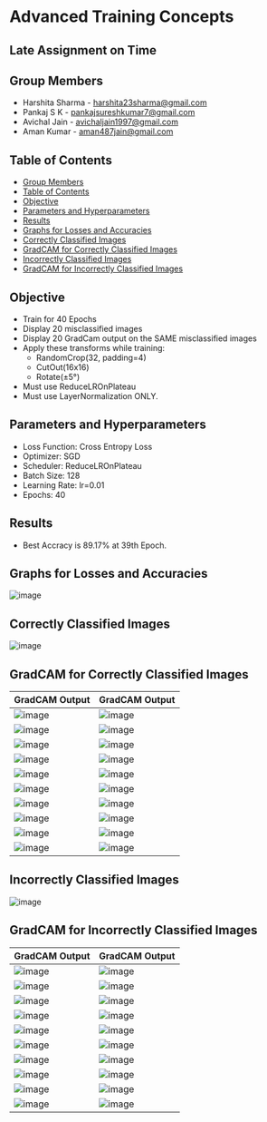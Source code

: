 # Advanced Training Concepts

## Late Assignment on Time

## Group Members
- Harshita Sharma - harshita23sharma@gmail.com
- Pankaj S K - pankajsureshkumar7@gmail.com
- Avichal Jain - avichaljain1997@gmail.com
- Aman Kumar - aman487jain@gmail.com

## Table of Contents
- [Group Members](https://github.com/amanjain487/tsai-eva6/blob/main/Assignments/S8/README.md#group-members)
- [Table of Contents](https://github.com/amanjain487/tsai-eva6/blob/main/Assignments/S8/README.md#table-of-contents)
- [Objective](https://github.com/amanjain487/tsai-eva6/blob/main/Assignments/S8/README.md#objective)
- [Parameters and Hyperparameters](https://github.com/amanjain487/tsai-eva6/blob/main/Assignments/S8/README.md#parameters-and-hyperparameters)
- [Results](https://github.com/amanjain487/tsai-eva6/blob/main/Assignments/S8/README.md#results)
- [Graphs for Losses and Accuracies](https://github.com/amanjain487/tsai-eva6/blob/main/Assignments/S8/README.md#graphs-for-losses-and-accuracies)
- [Correctly Classified Images](https://github.com/amanjain487/tsai-eva6/blob/main/Assignments/S8/README.md#correctly-classified-images)
- [GradCAM for Correctly Classified Images](https://github.com/amanjain487/tsai-eva6/blob/main/Assignments/S8/README.md#gradcam-for-correctly-classified-images)
- [Incorrectly Classified Images](https://github.com/amanjain487/tsai-eva6/blob/main/Assignments/S8/README.md#incorrectly-classified-images)
- [GradCAM for Incorrectly Classified Images](https://github.com/amanjain487/tsai-eva6/blob/main/Assignments/S8/README.md#gradcam-for-incorrectly-classified-images)

## Objective
- Train for 40 Epochs
- Display 20 misclassified images
- Display 20 GradCam output on the SAME misclassified images
- Apply these transforms while training:
  - RandomCrop(32, padding=4)
  - CutOut(16x16)
  - Rotate(±5°)
- Must use ReduceLROnPlateau
- Must use LayerNormalization ONLY.

## Parameters and Hyperparameters
- Loss Function: Cross Entropy Loss
- Optimizer: SGD
- Scheduler: ReduceLROnPlateau
- Batch Size: 128
- Learning Rate: lr=0.01
- Epochs: 40

## Results
- Best Accracy is 89.17% at 39th Epoch.

## Graphs for Losses and Accuracies
![image](https://user-images.githubusercontent.com/46129975/124268705-7e262980-db57-11eb-831e-fa0f1ab2c045.png)

## Correctly Classified Images
![image](https://user-images.githubusercontent.com/46129975/124268846-b7f73000-db57-11eb-8597-234d7b5bc587.png)


## GradCAM for Correctly Classified Images
|GradCAM Output|GradCAM Output|
|--------------|--------------|
|![image](https://user-images.githubusercontent.com/46129975/124269298-57b4be00-db58-11eb-8e36-0062fb611871.png)|![image](https://user-images.githubusercontent.com/46129975/124269336-613e2600-db58-11eb-862e-71788c1180ef.png)|
|![image](https://user-images.githubusercontent.com/46129975/124269373-6c915180-db58-11eb-86bc-272c6469424d.png)|![image](https://user-images.githubusercontent.com/46129975/124269387-70bd6f00-db58-11eb-9f71-25ca29d0b5e4.png)|
|![image](https://user-images.githubusercontent.com/46129975/124269402-74e98c80-db58-11eb-8af6-02985e844618.png)|![image](https://user-images.githubusercontent.com/46129975/124269810-fe00c380-db58-11eb-9c40-3bfd8af241f6.png)|
|![image](https://user-images.githubusercontent.com/46129975/124269420-7a46d700-db58-11eb-9c38-af9f940a5b4b.png)|![image](https://user-images.githubusercontent.com/46129975/124269426-7e72f480-db58-11eb-8910-3cda2657ebaa.png)|
|![image](https://user-images.githubusercontent.com/46129975/124269446-83d03f00-db58-11eb-9459-7e53bbc9e284.png)|![image](https://user-images.githubusercontent.com/46129975/124269603-b5e1a100-db58-11eb-99fb-ffb2d154b396.png)|
|![image](https://user-images.githubusercontent.com/46129975/124269588-b11ced00-db58-11eb-9b1e-53bc7b55725a.png)|![image](https://user-images.githubusercontent.com/46129975/124269580-acf0cf80-db58-11eb-8e09-737368d0ffc8.png)|
|![image](https://user-images.githubusercontent.com/46129975/124269565-a82c1b80-db58-11eb-896b-976429fa558c.png)|![image](https://user-images.githubusercontent.com/46129975/124269555-a4989480-db58-11eb-8ca8-d0764450998f.png)|
|![image](https://user-images.githubusercontent.com/46129975/124269543-a1050d80-db58-11eb-89c2-bdf3a430a7e6.png)|![image](https://user-images.githubusercontent.com/46129975/124269532-9cd8f000-db58-11eb-9e2d-54b8ab7c475e.png)|
|![image](https://user-images.githubusercontent.com/46129975/124269520-98acd280-db58-11eb-8937-66c240ef9b13.png)|![image](https://user-images.githubusercontent.com/46129975/124269504-9480b500-db58-11eb-8565-55bbcf7e060e.png)|
|![image](https://user-images.githubusercontent.com/46129975/124269486-8fbc0100-db58-11eb-9415-be437cd81c8c.png)|![image](https://user-images.githubusercontent.com/46129975/124269464-8af74d00-db58-11eb-9998-09f54175c6e4.png)|

## Incorrectly Classified Images
![image](https://user-images.githubusercontent.com/46129975/124268884-c6dde280-db57-11eb-8c34-33f12de6bdce.png)


## GradCAM for Incorrectly Classified Images
|GradCAM Output|GradCAM Output|
|--------------|--------------|
|![image](https://user-images.githubusercontent.com/46129975/124270531-f1c93600-db59-11eb-8cb4-72f25a32a735.png)|![image](https://user-images.githubusercontent.com/46129975/124270515-ee35af00-db59-11eb-8619-313f6ef7774c.png)|
|![image](https://user-images.githubusercontent.com/46129975/124270497-e8d86480-db59-11eb-83c2-9188182e6702.png)|![image](https://user-images.githubusercontent.com/46129975/124270487-e4ac4700-db59-11eb-98b5-918db2a33655.png)|
|![image](https://user-images.githubusercontent.com/46129975/124270476-e0802980-db59-11eb-820e-02f3027a35bc.png)|![image](https://user-images.githubusercontent.com/46129975/124270454-db22df00-db59-11eb-99a1-8ffd29a14bab.png)|
|![image](https://user-images.githubusercontent.com/46129975/124270444-d65e2b00-db59-11eb-9336-9b0833fb6214.png)|![image](https://user-images.githubusercontent.com/46129975/124270429-d2320d80-db59-11eb-9d8e-eeac2973f1ba.png)|
|![image](https://user-images.githubusercontent.com/46129975/124270413-ccd4c300-db59-11eb-8340-76e98b9f00a5.png)|![image](https://user-images.githubusercontent.com/46129975/124270399-c9413c00-db59-11eb-8825-6c599e5074ec.png)|
|![image](https://user-images.githubusercontent.com/46129975/124270391-c5151e80-db59-11eb-838c-e93e6dbc0c72.png)|![image](https://user-images.githubusercontent.com/46129975/124270382-c21a2e00-db59-11eb-87f4-99d8742dc53c.png)|
|![image](https://user-images.githubusercontent.com/46129975/124270367-bd557a00-db59-11eb-97c2-2b017203c9ac.png)|![image](https://user-images.githubusercontent.com/46129975/124270357-b9295c80-db59-11eb-8f87-537c88cef7b5.png)|
|![image](https://user-images.githubusercontent.com/46129975/124270342-b4fd3f00-db59-11eb-9dca-80e951e9d7fc.png)|![image](https://user-images.githubusercontent.com/46129975/124270322-b0d12180-db59-11eb-8c53-115fe75aabe9.png)|
|![image](https://user-images.githubusercontent.com/46129975/124270309-ac0c6d80-db59-11eb-96df-968662cbac63.png)|![image](https://user-images.githubusercontent.com/46129975/124270292-a6af2300-db59-11eb-8b1a-b55bd7bcc760.png)|
|![image](https://user-images.githubusercontent.com/46129975/124270277-a0b94200-db59-11eb-9b2a-150e7b82e390.png)|![image](https://user-images.githubusercontent.com/46129975/124270260-9c8d2480-db59-11eb-873e-917b6dd2fbb7.png)|
